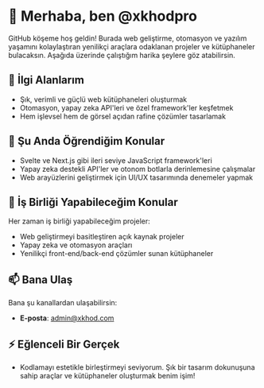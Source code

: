   # 👋 Merhaba, ben @xkhodpro

GitHub köşeme hoş geldin! Burada web geliştirme, otomasyon ve yazılım yaşamını kolaylaştıran yenilikçi araçlara odaklanan projeler ve kütüphaneler bulacaksın. Aşağıda üzerinde çalıştığım harika şeylere göz atabilirsin.

## 👀 İlgi Alanlarım

- Şık, verimli ve güçlü web kütüphaneleri oluşturmak
- Otomasyon, yapay zeka API'leri ve özel framework'ler keşfetmek
- Hem işlevsel hem de görsel açıdan rafine çözümler tasarlamak

## 🌱 Şu Anda Öğrendiğim Konular

- Svelte ve Next.js gibi ileri seviye JavaScript framework'leri
- Yapay zeka destekli API'ler ve otonom botlarla derinlemesine çalışmalar
- Web arayüzlerini geliştirmek için UI/UX tasarımında denemeler yapmak

## 💞️ İş Birliği Yapabileceğim Konular

Her zaman iş birliği yapabileceğim projeler:
- Web geliştirmeyi basitleştiren açık kaynak projeler
- Yapay zeka ve otomasyon araçları
- Yenilikçi front-end/back-end çözümler sunan kütüphaneler

## 📫 Bana Ulaş

Bana şu kanallardan ulaşabilirsin:
- **E-posta**: [admin@xkhod.com](mailto:admin@xkhod.com)

## ⚡ Eğlenceli Bir Gerçek

- Kodlamayı estetikle birleştirmeyi seviyorum. Şık bir tasarım dokunuşuna sahip araçlar ve kütüphaneler oluşturmak benim işim!

